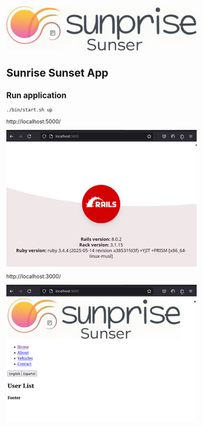 ![](./frontend/src/layout/assets/images/logo_header.jpg)

# Sunrise Sunset App

## Run application
```bash
./bin/start.sh up
```
http://localhost:5000/

![](./resources/rails.png)

http://localhost:3000/

![](./resources/frontend.png)